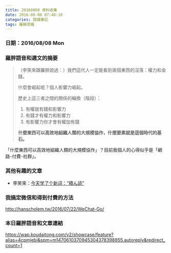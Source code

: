 ```yaml
---
title: 20160808 資料收集
date: 2016-08-08 07:48:10
categories: 閱讀筆記
tags: 羅輯思維
---
```


### 日期：2016/08/08 Mon

### 羅胖語音和選文的摘要

> （李笑來跟羅胖說過：）我們這代人一定能看到兩個東西的沒落：權力和金錢。
>
> 什麼會崛起呢？個人影響力崛起。
>
> 歷史上這三者之間的關係的輪換（階段）：
> 1. 有權就有錢和影響力
> 2. 有錢才有權力和影響力
> 3. 有影響力你才會有權加有錢
>
> **什麼東西可以高效地組織人類的大規模協作，什麼要素就是這個時代的基石。**

「什麼東西可以高效地組織人類的大規模協作」？目前我個人的心得似乎是「網路-付費-社群」。


### 其他有趣的文章
- 李笑來：[今天学了个新词：“積ん読”](http://mp.weixin.qq.com/s?__biz=MzAxNzI4MTMwMw==&mid=2651630109&idx=1&sn=6f473a7d1404d27653597260aa5315e8#rd)


### 我搞定微信和得到付費的方法
http://hanscholem.tw/2016/07/22/WeChat-Go/


### 本日羅胖語音和文章連結
https://wap.koudaitong.com/v2/showcase/feature?alias=4cpmjebi&spm=m1470610370945304378398855.autoreply&redirect_count=1
